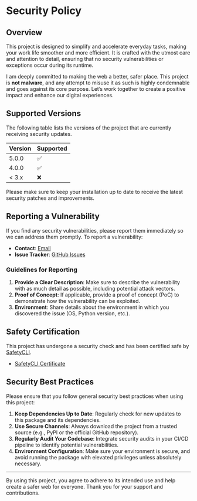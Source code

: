 # Security Policy

## Overview

This project is designed to simplify and accelerate everyday tasks, making your work life smoother and more efficient. It is crafted with the utmost care and attention to detail, ensuring that no security vulnerabilities or exceptions occur during its runtime.

I am deeply committed to making the web a better, safer place. This project is **not malware**, and any attempt to misuse it as such is highly condemnable and goes against its core purpose. Let’s work together to create a positive impact and enhance our digital experiences.

## Supported Versions

The following table lists the versions of the project that are currently receiving security updates.

| Version      | Supported          |
|--------------|--------------------|
| 5.0.0        | ✅                 |
| 4.0.0        | ✅                 |
| < 3.x        | :x:                |

Please make sure to keep your installation up to date to receive the latest security patches and improvements.

## Reporting a Vulnerability

If you find any security vulnerabilities, please report them immediately so we can address them promptly. To report a vulnerability:

- **Contact**: [Email](mailto:mail@subhrachakraborti.com)
- **Issue Tracker**: [GitHub Issues](https://github.com/subhrachakraborti/PyCersi/issues)

### Guidelines for Reporting

1. **Provide a Clear Description**: Make sure to describe the vulnerability with as much detail as possible, including potential attack vectors.
2. **Proof of Concept**: If applicable, provide a proof of concept (PoC) to demonstrate how the vulnerability can be exploited.
3. **Environment**: Share details about the environment in which you discovered the issue (OS, Python version, etc.).

## Safety Certification

This project has undergone a security check and has been certified safe by [SafetyCLI](https://data.safetycli.com/packages/pypi/pycersi/).

- [SafetyCLI Certificate](https://data.safetycli.com/packages/pypi/pycersi/)

## Security Best Practices

Please ensure that you follow general security best practices when using this project:

1. **Keep Dependencies Up to Date**: Regularly check for new updates to this package and its dependencies.
2. **Use Secure Channels**: Always download the project from a trusted source (e.g., PyPI or the official GitHub repository).
3. **Regularly Audit Your Codebase**: Integrate security audits in your CI/CD pipeline to identify potential vulnerabilities.
4. **Environment Configuration**: Make sure your environment is secure, and avoid running the package with elevated privileges unless absolutely necessary.

---

By using this project, you agree to adhere to its intended use and help create a safer web for everyone. Thank you for your support and contributions.
